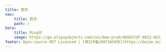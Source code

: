 ```yaml
---
title: 首页
nav:
    title: 首页
    path: /
hero:
    title: Ming仔
    image: https://gw.alipayobjects.com/zos/bmw-prod/d60657df-0822-4631-9d7c-e7a869c2f21c/k79dmz3q_w126_h126.png
footer: Open-source MIT Licensed | [粤ICP备20071658号](https://beian.miit.gov.cn/#/Integrated/recordQuery)
---
```

